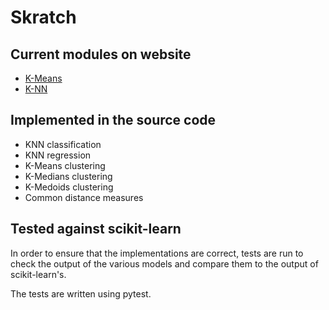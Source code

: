 # Skratch

## Current modules on website

- [K-Means](https://skratch.valentincalomme.com/learning-units/unsupervised/k-means/)
- [K-NN](https://skratch.valentincalomme.com/learning-units/supervised/k-nearest-neighbours/)

## Implemented in the source code

- KNN classification
- KNN regression
- K-Means clustering
- K-Medians clustering
- K-Medoids clustering
- Common distance measures

## Tested against scikit-learn

In order to ensure that the implementations are correct, tests are run to check the output of the various models and compare them to the output of scikit-learn's.

The tests are written using pytest.
